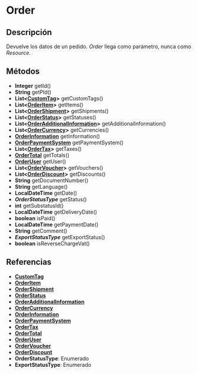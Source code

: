 # Order

## Descripción

Devuelve los datos de un pedido. *Order* llega como parámetro, nunca como *Resource*.

## Métodos

- **Integer** getId()
- **String** getPId()
- **List<[CustomTag](../CustomTag.md)>** getCustomTags()
- **List<[OrderItem](OrderItem.md)>** getItems()
- **List<[OrderShipment](OrderShipment.md)>** getShipments()
- **List<[OrderStatus](OrderStatus.md)>** getStatuses()
- **List<[OrderAdditionalInformation](OrderAdditionalInformation.md)>** getAdditionalInformation()
- **List<[OrderCurrency](OrderCurrency.md)>** getCurrencies()
- **[OrderInformation](OrderInformation.md)** getInformation()
- **[OrderPaymentSystem](OrderPaymentSystem.md)** getPaymentSystem()
- **List<[OrderTax](OrderTax.md)>** getTaxes()
- **[OrderTotal](OrderTotal.md)** getTotals()
- **[OrderUser](OrderUser.md)** getUser()
- **List<[OrderVoucher](OrderVoucher.md)>** getVouchers()
- **List<[OrderDiscount](OrderDiscount.md)>** getDiscounts()
- **String** getDocumentNumber()
- **String** getLanguage()
- **LocalDateTime** getDate()
- ***OrderStatusType*** getStatus()
- **int** getSubstatusId()
- **LocalDateTime** getDeliveryDate()
- **boolean** isPaid()
- **LocalDateTime** getPaymentDate()
- **String** getComment()
- ***ExportStatusType*** getExportStatus()
- **boolean** isReverseChargeVat()

## Referencias

- **[CustomTag](../CustomTag.md)**
- **[OrderItem](OrderItem.md)**
- **[OrderShipment](OrderShipment.md)**
- **[OrderStatus](OrderStatus.md)**
- **[OrderAdditionalInformation](OrderAdditionalInformation.md)**
- **[OrderCurrency](OrderCurrency.md)**
- **[OrderInformation](OrderInformation.md)**
- **[OrderPaymentSystem](OrderPaymentSystem.md)**
- **[OrderTax](OrderTax.md)**
- **[OrderTotal](OrderTotal.md)**
- **[OrderUser](OrderUser.md)**
- **[OrderVoucher](OrderVoucher.md)**
- **[OrderDiscount](OrderDiscount.md)**
- **OrderStatusType**: Enumerado
- **ExportStatusType**: Enumerado
